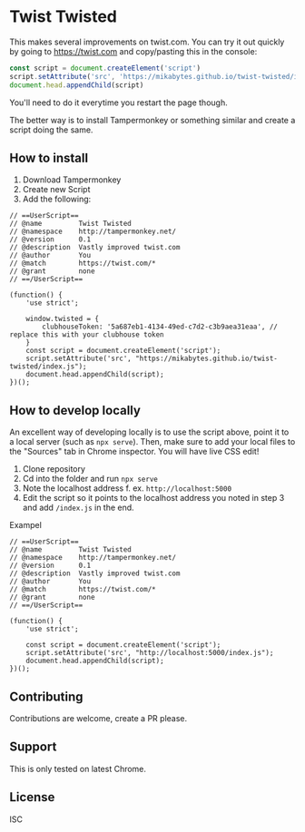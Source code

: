 # Twist Twisted

This makes several improvements on twist.com. You can try it out quickly by going to https://twist.com and copy/pasting this in the console:

```javascript
const script = document.createElement('script')
script.setAttribute('src', 'https://mikabytes.github.io/twist-twisted/index.js')
document.head.appendChild(script)
```

You'll need to do it everytime you restart the page though.

The better way is to install Tampermonkey or something similar and create a script doing the same.

## How to install

1. Download Tampermonkey
2. Create new Script
3. Add the following:

```
// ==UserScript==
// @name         Twist Twisted
// @namespace    http://tampermonkey.net/
// @version      0.1
// @description  Vastly improved twist.com
// @author       You
// @match        https://twist.com/*
// @grant        none
// ==/UserScript==

(function() {
    'use strict';

    window.twisted = {
        clubhouseToken: '5a687eb1-4134-49ed-c7d2-c3b9aea31eaa', // replace this with your clubhouse token
    }
    const script = document.createElement('script');
    script.setAttribute('src', "https://mikabytes.github.io/twist-twisted/index.js");
    document.head.appendChild(script);
})();
```

## How to develop locally

An excellent way of developing locally is to use the script above, point it to a local server (such as `npx serve`). Then, make sure to add your local files to the "Sources" tab in Chrome inspector. You will have live CSS edit!

1. Clone repository
2. Cd into the folder and run `npx serve`
3. Note the localhost address f. ex. `http://localhost:5000`
4. Edit the script so it points to the localhost address you noted in step 3 and add `/index.js` in the end.

Exampel

```
// ==UserScript==
// @name         Twist Twisted
// @namespace    http://tampermonkey.net/
// @version      0.1
// @description  Vastly improved twist.com
// @author       You
// @match        https://twist.com/*
// @grant        none
// ==/UserScript==

(function() {
    'use strict';

    const script = document.createElement('script');
    script.setAttribute('src', "http://localhost:5000/index.js");
    document.head.appendChild(script);
})();

```

## Contributing

Contributions are welcome, create a PR please.

## Support

This is only tested on latest Chrome.

## License

ISC
